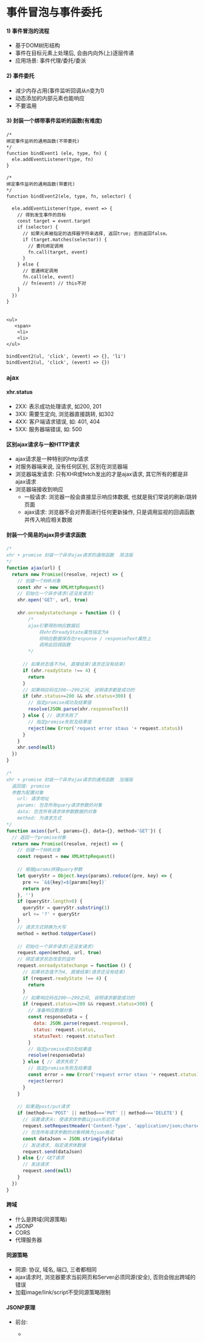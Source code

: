 # 事件冒泡与事件委托

#### 1) 事件冒泡的流程

- 基于DOM树形结构
- 事件在目标元素上处理后, 会由内向外(上)逐层传递
- 应用场景: 事件代理/委托/委派

#### 2) 事件委托

- 减少内存占用(事件监听回调从n变为1)
- 动态添加的内部元素也能响应
- 不要滥用

#### 3) 封装一个绑带事件监听的函数(有难度)

```
/* 
绑定事件监听的通用函数(不带委托)
*/
function bindEvent1 (ele, type, fn) {
  ele.addEventListener(type, fn)
}

/* 
绑定事件监听的通用函数(带委托)
*/
function bindEvent2(ele, type, fn, selector) {

  ele.addEventListener(type, event => {
    // 得到发生事件的目标
    const target = event.target
    if (selector) {
      // 如果元素被指定的选择器字符串选择, 返回true; 否则返回false。
      if (target.matches(selector)) {
        // 委托绑定调用
        fn.call(target, event)
      } 
    } else {
      // 普通绑定调用
      fn.call(ele, event)
      // fn(event) // this不对
    }
  })
}


<ul>
   <span>
    <li>
    <li>
</ul>
    
bindEvent2(ul, 'click', (event) => {}, 'li')
bindEvent2(ul, 'click', (event) => {})
```

### ajax

#### xhr.status

- 2XX: 表示成功处理请求, 如200, 201
- 3XX: 需要生定向, 浏览器直接跳转, 如302
- 4XX: 客户端请求错误, 如:  401, 404 
- 5XX: 服务器端错误, 如: 500

#### 区别ajax请求与一般HTTP请求

- ajax请求是一种特别的http请求
- 对服务器端来说, 没有任何区别, 区别在浏览器端
- 浏览器端发请求: 只有XHR或fetch发出的才是ajax请求, 其它所有的都是非ajax请求
- 浏览器端接收到响应
  - 一般请求: 浏览器一般会直接显示响应体数据, 也就是我们常说的刷新/跳转页面
  - ajax请求: 浏览器不会对界面进行任何更新操作, 只是调用监视的回调函数并传入响应相关数据

#### 封装一个简易的ajax异步请求函数

```js
/* 
xhr + promise 封装一个异步ajax请求的通用函数  简洁版
*/
function ajax(url) {
  return new Promise((resolve, reject) => {
    // 创建一个XHR对象
    const xhr = new XMLHttpRequest()
    // 初始化一个异步请求(还没发请求)
    xhr.open('GET', url, true)
      
    xhr.onreadystatechange = function () { 
        /*
        ajax引擎得到响应数据后
        	将xhr的readyState属性指定为4
        	将响应数据保存在response / responseText属性上
        	调用此回调函数
        */
        
      // 如果状态值不为4, 直接结束(请求还没有结束)
      if (xhr.readyState !== 4) {
        return
      }
      // 如果响应码在200~~299之间, 说明请求都是成功的
      if (xhr.status>=200 && xhr.status<300) {
        // 指定promise成功及结果值
        resolve(JSON.parse(xhr.responseText))
      } else { // 请求失败了
        // 指定promise失败及结果值
        reject(new Error('request error staus '+ request.status))
      }
    }
    xhr.send(null)
  })
}

/* 
xhr + promise 封装一个异步ajax请求的通用函数  加强版
  返回值: promise
  参数为配置对象
    url: 请求地址
    params: 包含所有query请求参数的对象
    data: 包含所有请求体参数数据的对象
    method: 为请求方式
*/
function axios({url, params={}, data={}, method='GET'}) {
  // 返回一个promise对象
  return new Promise((resolve, reject) => {
    // 创建一个XHR对象
    const request = new XMLHttpRequest()
    
    // 根据params拼接query参数
    let queryStr = Object.keys(params).reduce((pre, key) => {
      pre += `&${key}=${params[key]}`
      return pre
    }, '')
    if (queryStr.length>0) {
      queryStr = queryStr.substring(1)
      url += '?' + queryStr
    }
    // 请求方式转换为大写
    method = method.toUpperCase()
    
    // 初始化一个异步请求(还没发请求)
    request.open(method, url, true)
    // 绑定请求状态改变的监听
    request.onreadystatechange = function () {
      // 如果状态值不为4, 直接结束(请求还没有结束)
      if (request.readyState !== 4) {
        return
      }
      // 如果响应码在200~~299之间, 说明请求都是成功的
      if (request.status>=200 && request.status<300) {
        // 准备响应数据对象
        const responseData = {
          data: JSON.parse(request.response),
          status: request.status,
          statusText: request.statusText
        }
        // 指定promise成功及结果值
        resolve(responseData)
      } else { // 请求失败了
        // 指定promise失败及结果值
        const error = new Error('request error staus '+ request.status)
        reject(error)
      }
    }

    // 如果是post/put请求
    if (method==='POST' || method==='PUT' || method==='DELETE') {
      // 设置请求头: 使请求体参数以json形式传递
      request.setRequestHeader('Content-Type', 'application/json;charset=utf-8')
      // 包含所有请求参数的对象转换为json格式
      const dataJson = JSON.stringify(data)
      // 发送请求, 指定请求体数据
      request.send(dataJson)
    } else {// GET请求
      // 发送请求
      request.send(null)
    }
  })
}
```



#### 跨域

- 什么是跨域(同源策略)
- JSONP
- CORS
- 代理服务器



#### 同源策略

- 同源: 协议, 域名, 端口, 三者都相同
- ajax请求时, 浏览器要求当前网页和Server必须同源(安全), 否则会抛出跨域的错误
- 加载image/link/script不受同源策略限制

#### JSONP原理

- 前台:

  - <script src="目标url?callback=fn" />

  - 接收响应数据的函数: function fn (data) {}

- 后台

  - 处理请求, 产生需要返回的数据data
  - 读取callback请求参数得到前台处理响应数据的函数名fn
  - 返回执行函数fn的js代码: 'fn && fn(data)'

- 不足

  - 只能处理GET请求
  - 每个请求在后台都要做处理, 麻烦

  ```js
  // 发送jsonp请求的函数
  function jsonp() {
      var script = document.createElement('script')
      script.type = 'text/javascript'
      // 传参并指定回调执行函数为backFn
      script.src = 'http://localhost:4000/getUserInfo?id=100&callback=fn'
      document.body.appendChild(script)
  }
  
  // 回调函数, 接收响应数据
  function fn(data) {
  	console.log(data)
  }
  ```

  

#### CORS原理

- 后台: 返回允许浏览器在某个域上发送跨域请求的相关响应头

```js
// 使用cors, 允许跨域, 且允许携带跨域cookie
app.use(function (req, res, next) {
  // console.log('----')
  // 允许跨域的地址
  res.header('Access-Control-Allow-Origin', 'http://localhost:5500')  // 不要是*
  // 允许携带凭证(也就是cookie)
  res.header('Access-Control-Allow-Credentials', 'true')
  // 允许跨域的请求头
  res.set("Access-Control-Allow-Headers", "Content-Type")
  // 放行
  next()
})
```

- 前台: 不需要做特别任何处理

```js
axios.defaults.withCredentials = true // 允许携带cookie
xhr.withCredentials = true
```

#### 代理服务器

- 开发环境: 利用webpack-dev-server中的http-proxy-middle  进行正向代理
  - vue脚手架项目
  - react脚手架项目
  - 自定义webpack配置
  - 直接使用http-proxy-middle配置
- 生产环境: 利用nigix  进行反向代理
- https://www.cnblogs.com/taostaryu/p/10547132.html



#### 使用axios发送ajax请求

```js
axios(url)
axios({
    method: '',
    url: '',  // 如果有params参数必须拼接在url中
    params: {}, // query参数
    data: {} // 请求体参数
})
axios.get(url, {配置})
axios.post(url, data, {配置})
axios.put(url, data, {配置})
axios.delete(url, {配置})

const service = axios.create({
    baseURL: '',
    timeout: 20000,
})

service.interceptors.request.use((config) => {
   	// 添加请求头
    config.headers['token'] = token值
    return config // 必须返回config
})

xhr.send()

service.interceptors.response.use(
    response => {
        // return response
        return response.data
    },
    error => {
        
    }
)


service({}).then(data => {
    
})


Promise.resolve(config)
    .then((config) => {  // 请求拦截器的回调
    	return config
	})  
    .then((config) => { // 用来发ajax的回调
        return new Promise((resolve, reject) => {
            // 根据config使用xhr发请求
            resolve(response)
        })
    })
	.then(   // 响应拦截器
        (response) => {
            return response.data
        }, 
        (error) => {
            
        }
	)
	.then((data) => { // 最终发具体请求的成功回调
    
	})
```

#### axios二次封装

1. 配置通用的基础路径和超时

2. 显示请求进度条
   1. 显示进度条: 请求拦截器回调
   2. 结束进度条: 响应拦截器回调

3. 成功返回的数据不再是response, 而直接是响应体数据response.data

4. 统一处理请求错误, 具体请求也可以选择处理或不处理

5. 每个请求自动携带userTempId的请求头: 在请求拦截器中实现

6. 如果当前有token, 自动携带token的请求头
7. 对token过期的错误进行处理

```js
import axios from 'axios'
import NProgress from 'nprogress'
import 'nprogress/nprogress.css'
import store from '@/store'
import router from '@/router'

NProgress.configure({ showSpinner: false }) // 隐藏右侧的旋转进度条

// 创建instance
const instance = axios.create({
  // baseURL: 'http://182.92.128.115/api',
  baseURL: '/api',
  timeout: 20000
})

// 指定请求拦截器
instance.interceptors.request.use(config => {
  // 显示进度条: 请求拦截器回调
  NProgress.start()

  /* 每个请求自动携带userTempId的请求头: 在请求拦截器中实现 */
  const userTempId = store.state.user.userTempId
  config.headers.userTempId = userTempId
  
  /* 6. 如果当前有token, 自动携带token的请求头 */
  const token = store.state.user.token
  if (token) {
    config.headers.token = token
  }
  
  return config // 必须返回config
}) 


// 指定响应拦截器
instance.interceptors.response.use(
  response => { // 成功的回调
    // 结束进度条: 响应拦截器回调
    NProgress.done()
    // 成功返回的数据不再是response, 而直接是响应体数据response.data
    return response.data
  },

  async error => { // 失败的回调
    // 结束进度条: 响应拦截器回调
    NProgress.done()

    // 统一处理请求错误, 具体请求也可以选择处理或不处理
    // alert('请求出错: ' + error.message||'未知错误')

    // 取出响应对象
    const { response } = error
    // 如果是请求处理出错
    if (response && response.status) {
      // 401说明token非法
      if (response.status === 401) {
        // 如果当前没在登陆页
        if (router.currentRoute.path!=='/login') {
          // 分发action去清除用户token信息
          await store.dispatch('logout')
          // 跳转到登陆页面
          router.replace('/login')
          // 提示
          message.error('登陆已过期, 请重新登陆')
        }
      } else {
        message.error('请求出错: ' + error.message||'未知错误')
      }
    } else if (!response) { // 网络连接不上服务器
      message.error('您的网络发生异常，无法连接服务器')
    }

    // throw error
    return Promise.reject(error) // 将错误向下传递
  }
)

// 向外暴露instance
export default instance
```



#### Restless API 与 Restful API

- Restless API  

  - 传统的API, 把每个url当作一个功能操作      /deleteUser
  - 同一个url, 后台只进行CRUD的某一种操作
  - 请求方式不决定请求的CRUD操作
  - 一个请求路径只对应一个操作
  - 一般只有GET/POST

- Restful API 

  - 新式的API, 把每个url当作一个唯一资源   /user/2
  - 同一个url, 可以通过不同类型的请求对后台资源数据进行CRUD四种操作
  - 请求方式来决定了请求在后台进行CRUD的哪种操作
    - GET: 查询
    - POST: 添加
    - PUT: 更新
    - DELETE: 删除
  - 同一个请求路径可以进行多个操作
  - 请求方式会用到GET/POST/PUT/DELETE

- 测试: 可以使用json-server快速搭建模拟的rest api 接口

  

### 前台数据存储

#### 存储方式

- cookie
- sessionStorage
- localStorage

注意: session后台数据存储

#### cookie

- 本身用于浏览器和Server通讯
- 被 "借用" 到本地存储
- 可用document.cookie读取或保存
- 可以利用cookies工具库简化编码



#### cookie的缺点

- 存储大小有限, 最大4KB
- http请求时会自动发送给服务器, 增加了请求的数据量
- 原生的操作语法不太方便操作cookie
- 浏览器可以设置禁用



#### localStoarge与sessionStorage

- 相同点:
  - 纯浏览器端存储, 大小不受限制, 请求时不会自动携带
  - 只能保存文本, 如果是对象或数组, 需要转换为JSON
  - API相同:
    - setItem(key, value)
    - getItem(key, value)
    - removeitem(key, value)
  - 浏览器不能禁用
- 不同点:
  - localStorage保存在本地文件中, 除非编码或手动删除, 否则一直存在
  - sessonStorage数据保存在当前会话内存中, 关闭浏览器则清除



#### 区别cookie 与 localStorage和sessionStorage

- 容量
- 请求时是否自动携带
- API易用性
- 浏览器是否可禁用

#### 区别cookie与session

- cookie保存在浏览器端(前台可以操作)
- session保存在服务器端(前台不能操作)
- session依赖于cookie(session的id以cookie的形式保存在浏览器端)



### 从输入url到渲染出页面的整个过程

http://www.baidu.com

1. DNS 解析（查询）：将域名地址解析 ip 地址

- 浏览器 DNS 缓存
- 计算机 DNS 缓存
- 路由器 DNS 缓存
- 网络运营商 DNS 缓存
- 递归查询

2. TCP 链接：TCP 三次握手  ===> 建立连接

- 客户端发送服务端：我准备好了，请你准备一下
- 服务端发送客户端：我也准备好了，请你确认一下
- 客户端发送服务端：确认完毕

![TCP三次握手_通俗版](.\images\TCP三次握手_通俗版.jpeg)

3. 发送请求

- 将请求报文发送过去

4. 返回响应

- 将响应报文发送过来

5. 解析渲染页面

- 遇到 HTML，调用 HTML 解析器，解析成 DOM 树
- 遇到 CSS，调用 CSS 解析器，解析成 CSSOM 树
- 遇到 JS，调用 JS 解析器（JS 引擎），解析 JS 代码
  - 可能要修改元素节点，重新调用 HTML 解析器，解析更新DOM 树
  - 可能要修改样式节点，重新调用 CSS 解析器，解析更新 CSSOM 树
- 将 DOM + CSSOM = Render Tree（渲染树）
- layout 布局：计算元素的位置和大小信息
- render 渲染：将颜色/文字/图片等渲染上去

6. 断开链接：TCP 四次挥手
   (断开请求链接 2 次, 断开响应链接 2 次)

- 客户端发送服务端：请求数据发送完毕，可以断开了
- 服务端发送客户端：请求数据接受完毕，可以断开了
- 服务端发送客户端：响应数据发送完毕，可以断开了
- 客户端发送服务端：响应数据接受完毕，可以断开了

![四次挥手_通俗版](.\images\四次挥手_通俗版.jpeg)





### 手写代码

#### 函数的call() / apply() / bind()

```js
/* 
自定义函数对象的call方法
*/
function call (fn, obj, ...args) {
  // 如果传入的是null/undefined, this指定为window
  if (obj===null || obj===undefined) {
    obj = obj || window
  }
  // 给obj添加一个方法: 属性名任意, 属性值必须当前调用call的函数对象
  obj.tempFn = fn
  // 通过obj调用这个方法
  const result = obj.tempFn(...args)
  // 删除新添加的方法
  delete obj.tempFn
  // 返回函数调用的结果
  return result
}

/* 
自定义函数对象的apply方法
*/
function apply (fn, obj, args) {
  // 如果传入的是null/undefined, this指定为window
  if (obj===null || obj===undefined) {
    obj = obj || window
  }
  // 给obj添加一个方法: 属性名任意, 属性值必须当前调用call的函数对象
  obj.tempFn = fn
  // 通过obj调用这个方法
  const result = obj.tempFn(...args)
  // 删除新添加的方法
  delete obj.tempFn
  // 返回函数调用的结果
  return result
}

/* 
  自定义函数对象的bind方法
  重要技术:
    高阶函数
    闭包
    call()
    三点运算符
*/
function bind (fn, obj, ...args) {
  if (obj===null || obj===undefined) {
    obj = obj || window
  }
  
  return function (...args2) {
    return call(fn, obj, ...args, ...args2)
  }
}
```



#### 函数的节流(throttle)与防抖(debounce)

```js
/* 
实现函数节流的函数
*/

function throttle(callback, delay) {
  let start = 0 // 必须保存第一次点击立即调用
  return function (event) { // 事件回调函数
    // this是发生事件的dom元素
    console.log('throttle 事件')
    const current = Date.now()
    if (current - start > delay) { // 从第2次点击开始, 需要间隔时间超过delay
      callback.call(this, event)
      // 将当前时间指定为start, ==> 为后面的比较做准备
      start = current
    }
  }
}

/* 
实现函数防抖的函数
*/
function debounce(callback, delay) {
  return function (event) {
    console.log('debounce 事件...')
    
    // 清除待执行的定时器任务
    if (callback.timeoutId) {
      clearTimeout(callback.timeoutId)
    }
    // 每隔delay的时间, 启动一个新的延迟定时器, 去准备调用callback
    callback.timeoutId = setTimeout(() => {
      callback.call(this, event)
      // 如果定时器回调执行了, 删除标记
      delete callback.timeoutId
    }, delay)
  }
}
```



#### 数组去重(unique)

```js
/*
方法1: 利用forEach()和indexOf()
  说明: 本质是双重遍历, 效率差些
*/
function unique1 (array) {
  const arr = []
  array.forEach(item => {
    if (arr.indexOf(item)===-1) { // 内部在遍历判断出来的
      arr.push(item)
    }
  })
  return arr
}

/*
方法2: 利用forEach() + 对象容器
  说明: 只需一重遍历, 效率高些
*/
function unique2 (array) {
  const arr = []
  const obj = {}
  array.forEach(item => {
    if (!obj.hasOwnProperty(item)) {// 不用遍历就能判断出是否已经有了
      obj[item] = true
      arr.push(item)
    }
  })
  return arr
}

/*
方法3: 利用ES6语法
    1). from + Set
    2). ... + Set
    说明: 编码简洁
*/
function unique3 (array) {
  // return Array.from(new Set(array))
  return [...new Set(array)]
}
```



#### 数组扁平化(flatten) 

```js
/* 
数组扁平化: 取出嵌套数组(多维)中的所有元素放到一个新数组(一维)中
  如: [1, [3, [2, 4]]]  ==>  [1, 3, 2, 4]
*/

/*
方法一: 递归 + reduce() + concat()
*/
function flatten1 (array) {

  return array.reduce((pre, item) => {
    if (Array.isArray(item) && item.some((cItem => Array.isArray(cItem)))) {
      return pre.concat(flatten1(item))
    } else {
      return pre.concat(item)
    }
  }, [])
}

/*
方法二: ... + some() + concat()
*/
function flatten2 (array) {

  let arr = [].concat(...array)
  while (arr.some(item => Array.isArray(item))) {
    arr = [].concat(...arr)
  }
  return arr
}
```



#### 深拷贝

```js
/* 
深度克隆
1). 大众乞丐版
    问题1: 函数属性会丢失
    问题2: 循环引用会出错
2). 面试基础版本
    解决问题1: 函数属性还没丢失
3). 面试加强版本
    解决问题2: 循环引用正常
4). 面试加强版本2(优化遍历性能)
    数组: while | for | forEach() 优于 for-in | keys()&forEach() 
    对象: for-in 与 keys()&forEach() 差不多
*/

const obj = {
    a: {
        
    },
    b: [],
    fn: function (){}
}
obj.a.c = obj.b
obj.b[0] = obj.a
/* 
1). 大众乞丐版
  问题1: 函数属性会丢失
  问题2: 循环引用会出错
*/
export function deepClone1(target) {
  return JSON.parse(JSON.stringify(target))
}

/* 
获取数据的类型字符串名
*/
function getType(data) {
  return Object.prototype.toString.call(data).slice(8, -1)  // -1代表最后一位
    // [object Array]  ===> Array  [object Object] ==> Object
}

/*
2). 面试基础版本
  解决问题1: 函数属性还没丢失
*/
function deepClone2(target) {
  const type = getType(target)

  if (type==='Object' || type==='Array') {
    const cloneTarget = type === 'Array' ? [] : {}
    for (const key in target) {
      if (target.hasOwnProperty(key)) {
        cloneTarget[key] = deepClone2(target[key])
      }
    }
    return cloneTarget
  } else {
    return target
  }
}

/* 
3). 面试加强版本
  解决问题2: 循环引用正常
*/
function deepClone3(target, map = new Map()) {
  const type = getType(target)
  if (type==='Object' || type==='Array') {
     // 从map容器取对应的clone对象
    let cloneTarget = map.get(target)
    // 如果有, 直接返回这个clone对象
    if (cloneTarget) {
      return cloneTarget
    }
    cloneTarget = type==='Array' ? [] : {}
    // 将clone产生的对象保存到map容器
    map.set(target, cloneTarget)
    for (const key in target) {
      if (target.hasOwnProperty(key)) {
        cloneTarget[key] = deepClone3(target[key], map)
      }
    }
    return cloneTarget
  } else {
    return target
  }
}

/* 
4). 面试加强版本2(优化遍历性能)
    数组: while | for | forEach() 优于 for-in | keys()&forEach() 
    对象: for-in 与 keys()&forEach() 差不多
*/
function deepClone4(target, map = new Map()) {
  const type = getType(target)
  if (type==='Object' || type==='Array') {
    let cloneTarget = map.get(target)
    if (cloneTarget) {
      return cloneTarget
    }

    if (type==='Array') {
      cloneTarget = []
      map.set(target, cloneTarget)
      target.forEach((item, index) => {
        cloneTarget[index] = deepClone4(item, map)
      })
    } else {
      cloneTarget = {}
      map.set(target, cloneTarget)
      Object.keys(target).forEach(key => {
        cloneTarget[key] = deepClone4(target[key], map)
      })
    }

    return cloneTarget
  } else {
    return target
  }
}
```



#### 自定义new和instanceof工具函数

```js
/* 
自定义new工具函数
  语法: newInstance(Fn, ...args)
  功能: 创建Fn构造函数的实例对象
  实现: 创建空对象obj, 调用Fn指定this为obj, 返回obj
*/
function newInstance(Fn, ...args) {
  // 创建一个新的对象
  const obj = {}
  // 执行构造函数
  const result = Fn.apply(obj, args) // 相当于: obj.Fn()
  // 如果构造函数执行的结果是对象, 返回这个对象
  if (result instanceof Object) {
    return result
  }
  // 如果不是, 返回新创建的对象
  obj.__proto__.constructor = Fn // 让原型对象的构造器属性指向Fn
  
  return obj
}

/* 
自定义instanceof工具函数: 
  语法: myInstanceOf(obj, Type)
  功能: 判断obj是否是Type类型的实例
  实现: Type的原型对象是否是obj的原型链上的某个对象, 如果是返回true, 否则返回false
*/
function myInstanceOf(obj, Type) {
  // 得到原型对象
  let protoObj = obj.__proto__

  // 只要原型对象存在
  while(protoObj) {
    // 如果原型对象是Type的原型对象, 返回true
    if (protoObj === Type.prototype) {
      return true
    }
    // 指定原型对象的原型对象
    protoObj = protoObj.__proto__
  }

  return false
}
```

#### 字符串处理

```js
/* 
1. 字符串倒序: reverseString(str)  生成一个倒序的字符串
2. 字符串是否是回文: palindrome(str) 如果给定的字符串是回文，则返回 true ；否则返回 false
3. 截取字符串: truncate(str, num) 如果字符串的长度超过了num, 截取前面num长度部分, 并以...结束
*/

/* 
1. 字符串倒序: reverseString(str)  生成一个倒序的字符串
*/
function reverseString(str) {
  // return str.split('').reverse().join('')
  // return [...str].reverse().join('')
  return Array.from(str).reverse().join('')
}

/* 
2. 字符串是否是回文: palindrome(str) 如果给定的字符串是回文，则返回 true ；否则返回 false
*/
function palindrome(str) {
  return str === reverseString(str)
}

/* 
3. 截取字符串: truncate(str, num) 如果字符串的长度超过了num, 截取前面num长度部分, 并以...结束
*/
function truncate(str, num) {
  return str.length > num ? str.slice(0, num) + '...' : str
}
```



#### 简单排序: 冒泡 / 选择 / 插入

```js
/* 
冒泡排序的方法
*/
function bubbleSort (array) {
  // 1.获取数组的长度
  var length = array.length;

  // 2.反向循环, 因此次数越来越少
  for (var i = length - 1; i >= 0; i--) {
    // 3.根据i的次数, 比较循环到i位置
    for (var j = 0; j < i; j++) {
      // 4.如果j位置比j+1位置的数据大, 那么就交换
      if (array[j] > array[j + 1]) {
        // 交换
        // const temp = array[j+1]
        // array[j+1] = array[j]
        // array[j] = temp
        [array[j + 1], array[j]] = [array[j], array[j + 1]];
      }
    }
  }

  return arr;
}

/* 
选择排序的方法
*/
function selectSort (array) {
  // 1.获取数组的长度
  var length = array.length

  // 2.外层循环: 从0位置开始取出数据, 直到length-2位置
  for (var i = 0; i < length - 1; i++) {
    // 3.内层循环: 从i+1位置开始, 和后面的内容比较
    var min = i
    for (var j = min + 1; j < length; j++) {
      // 4.如果i位置的数据大于j位置的数据, 记录最小的位置
      if (array[min] > array[j]) {
        min = j
      }
    }
    if (min !== i) {
      // 交换
      [array[min], array[i]] = [array[i], array[min]];
    }
  }

  return arr;
}

/* 
插入排序的方法
*/
function insertSort (array) {
  // 1.获取数组的长度
  var length = array.length

  // 2.外层循环: 外层循环是从1位置开始, 依次遍历到最后
  for (var i = 1; i < length; i++) {
    // 3.记录选出的元素, 放在变量temp中
    var j = i
    var temp = array[i]

    // 4.内层循环: 内层循环不确定循环的次数, 最好使用while循环
    while (j > 0 && array[j - 1] > temp) {
      array[j] = array[j - 1]
      j--
    }

    // 5.将选出的j位置, 放入temp元素
    array[j] = temp
  }

  return array
}
```

